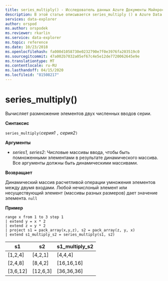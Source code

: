 ```yaml
---
title: series_multiply() - Исследователь данных Azure Документы Майкрософт
description: В этой статье описывается series_multiply () в Azure Data Explorer.
services: data-explorer
author: orspod
ms.author: orspodek
ms.reviewer: rkarlin
ms.service: data-explorer
ms.topic: reference
ms.date: 10/23/2018
ms.openlocfilehash: fa000d1058730e0232790e7f0e3976fa203519c0
ms.sourcegitcommit: 47a002b7032a05ef67c4e5e12de7720062645e9e
ms.translationtype: MT
ms.contentlocale: ru-RU
ms.lasthandoff: 04/15/2020
ms.locfileid: "81508217"
---
```

# <a name="series_multiply"></a>series_multiply()

Вычисляет размножение элементов двух численных вводов серии.

**Синтаксис**

`series_multiply(`*серия1* `,` *серия2*`)`

**Аргументы**

* *series1, series2*: Числовые массивы ввода, чтобы быть помноженными элементами в результате динамического массива. Все аргументы должны быть динамическими массивами. 

**Возвращает**

Динамический массив расчетливой операции умножения элементов между двумя входами. Любой нечислоный элемент или несуществующий элемент (массивы разных размеров) дает значение элемента. `null`

**Пример**

```kusto
range x from 1 to 3 step 1
| extend y = x * 2
| extend z = y * 2
| project s1 = pack_array(x,y,z), s2 = pack_array(z, y, x)
| extend s1_multiply_s2 = series_multiply(s1, s2)
```

|s1         |s2|        s1_multiply_s2|
|---|---|---|
|[1,2,4]    |[4,2,1]|   [4,4,4]|
|[2,4,8]    |[8,4,2]|   [16,16,16]|
|[3,6,12]   |[12,6,3]|  [36,36,36]|